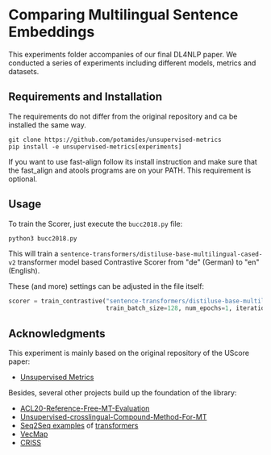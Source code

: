 # Comparing Multilingual Sentence Embeddings

This experiments folder accompanies of our final DL4NLP paper.
We conducted a series of experiments including different models, metrics and datasets.

## Requirements and Installation
The requirements do not differ from the original repository and ca be installed the same way.

```shell
git clone https://github.com/potamides/unsupervised-metrics
pip install -e unsupervised-metrics[experiments]
```

If you want to use fast-align follow its install instruction and make sure that the fast_align and atools programs are on your PATH. This requirement is optional.


## Usage

To train the Scorer, just execute the `bucc2018.py` file:

```shell
python3 bucc2018.py
```


This will train a `sentence-transformers/distiluse-base-multilingual-cased-v2` transformer model based Contrastive 
Scorer from "de" (German) to "en" (English).

These (and more) settings can be adjusted in the file itself:

```python
scorer = train_contrastive("sentence-transformers/distiluse-base-multilingual-cased-v2", "de", "en", max_len=50,
                           train_batch_size=128, num_epochs=1, iterations=10)
```

## Acknowledgments

This experiment is mainly based on the original repository of the UScore paper:
* [Unsupervised Metrics](https://github.com/potamides/unsupervised-metrics.git)

Besides, several other projects build up the foundation of the library:
* [ACL20-Reference-Free-MT-Evaluation](https://github.com/AIPHES/ACL20-Reference-Free-MT-Evaluation)
* [Unsupervised-crosslingual-Compound-Method-For-MT](https://github.com/Rain9876/Unsupervised-crosslingual-Compound-Method-For-MT)
* [Seq2Seq examples](https://github.com/huggingface/transformers/tree/v4.5.1/examples/seq2seq) of [transformers](https://github.com/huggingface/transformers)
* [VecMap](https://github.com/artetxem/vecmap)
* [CRISS](https://github.com/pytorch/fairseq/tree/master/examples/criss)
